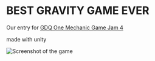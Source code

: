 # BEST GRAVITY GAME EVER

Our entry for  [GDQ One Mechanic Game Jam 4](https://itch.io/jam/omgjam4)

made with unity

![Screenshot of the game](https://img.itch.zone/aW1hZ2UvMjc0ODY0LzEzMzEzNjgucG5n/315x250%23c/K8QIr%2F.png)
